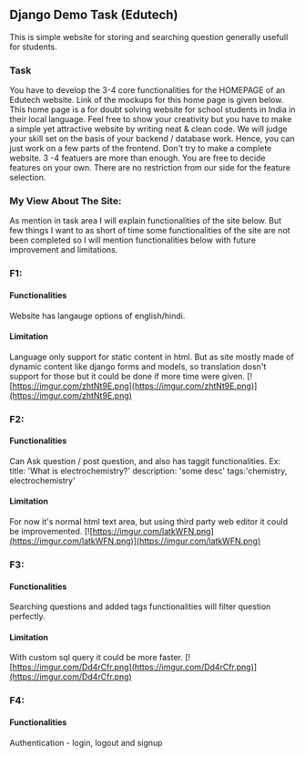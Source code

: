 ## Django Demo Task (Edutech)
This is simple website for storing and searching question generally usefull for students.
<br />
### Task
You have to develop the 3-4 core functionalities  for the  HOMEPAGE of an Edutech website. Link of the mockups for this home page is given below. This home page is a for doubt solving website for school students in India in their local language. Feel free to show your creativity but you have to make a simple yet attractive website by writing neat & clean code. We will judge your skill set on the basis of your backend / database work. Hence, you can just work on a few parts of the frontend. Don't try to make a complete website. 3 -4 featuers are more than enough. You are free to decide features on your own. There are no restriction from our side for the feature selection.

### My View About The Site:
As mention in task area I will explain functionalities of the site below. But few things I want to as short of time some functionalities of the site are not been completed so I will mention functionalities below with future improvement and limitations.

### F1:
#### Functionalities
Website has langauge options of english/hindi.
#### Limitation
Language only support for static content in html. But as site mostly made of dynamic content like django forms and models, so translation dosn't support for those but it could be done if more time were given.
[![https://imgur.com/zhtNt9E.png](https://imgur.com/zhtNt9E.png)](https://imgur.com/zhtNt9E.png)

### F2:
#### Functionalities
Can Ask question / post question, and also has taggit functionalities.
Ex: title: 'What is electrochemistry?' description: 'some desc' tags:'chemistry, electrochemistry'
#### Limitation
For now it's normal html text area, but using third party web editor it could be improvemented.
[![https://imgur.com/latkWFN.png](https://imgur.com/latkWFN.png)](https://imgur.com/latkWFN.png)

### F3:
#### Functionalities
Searching questions and added tags functionalities will filter question perfectly.
#### Limitation
With custom sql query it could be more faster.
[![https://imgur.com/Dd4rCfr.png](https://imgur.com/Dd4rCfr.png)](https://imgur.com/Dd4rCfr.png)

### F4:
#### Functionalities
Authentication - login, logout and signup
